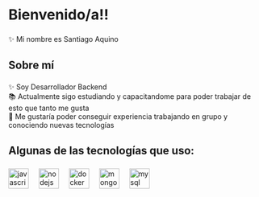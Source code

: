 <h1 align="left">Bienvenido/a!!</h1>

###

<p align="left">✨ Mi nombre es Santiago Aquino</p>

###

<h2 align="left">Sobre mí</h2>

###

<p align="left">✨ Soy Desarrollador Backend <br>📚 Actualmente sigo estudiando y capacitandome para poder trabajar de esto que tanto me gusta<br>🎯 Me gustaría poder conseguir experiencia trabajando en grupo y conociendo nuevas tecnologías<br></p>

###

<h2 align="left">Algunas de las tecnologías que uso:</h2>

###

<div align="left">
  <img src="https://cdn.jsdelivr.net/gh/devicons/devicon/icons/javascript/javascript-original.svg" height="40" alt="javascript logo"  />
  <img width="12" />
  <img src="https://cdn.jsdelivr.net/gh/devicons/devicon/icons/nodejs/nodejs-original.svg" height="40" alt="nodejs logo"  />
  <img width="12" />
  <img src="https://cdn.jsdelivr.net/gh/devicons/devicon/icons/docker/docker-original-wordmark.svg" height="40" alt="docker logo" />      
  <img width="12" />
  <img src="https://cdn.jsdelivr.net/gh/devicons/devicon/icons/mongodb/mongodb-original-wordmark.svg" height="40" alt="mongodb logo"/>
  <img width="12" />
  <img src="https://cdn.jsdelivr.net/gh/devicons/devicon/icons/mysql/mysql-original-wordmark.svg" height="40" alt="mysql logo" />
  <img width="12" />
</div>

###
